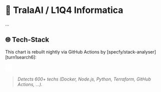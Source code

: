 # 🚀 TralaAI / L1Q4 Informatica

…

## 🌐 Tech-Stack

This chart is rebuilt nightly via GitHub Actions by [specfy/stack-analyser][turn1search6]:

![Tech-Stack Graph](./tech-graph.svg)

> _Detects 600+ techs (Docker, Node.js, Python, Terraform, GitHub Actions, …)._
